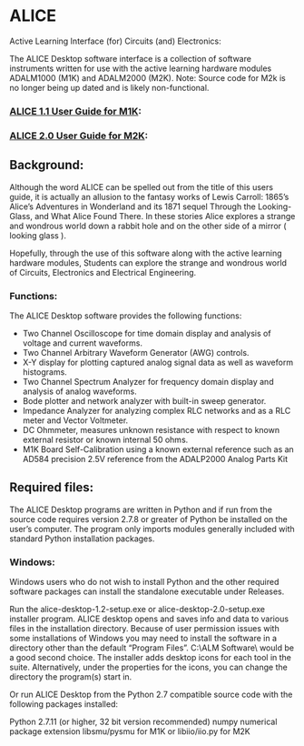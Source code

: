 # ALICE

Active Learning Interface (for) Circuits (and) Electronics:

The ALICE Desktop software interface is a collection of software instruments written for use with the active learning hardware modules ADALM1000 (M1K) and ADALM2000 (M2K). Note: Source code for M2k is no longer being up dated and is likely non-functional.
### [ALICE 1.1 User Guide for M1K]:
### [ALICE 2.0 User Guide for M2K]:
[ALICE 1.1 User Guide for M1K]:https://wiki.analog.com/university/tools/m1k/alice/desk-top-users-guide
[ALICE 2.0 User Guide for M2K]:https://wiki.analog.com/university/tools/m2k/alice/users-guide-m2k

## Background:

Although the word ALICE can be spelled out from the title of this users guide, it is actually an allusion to 
the fantasy works of Lewis Carroll: 1865’s Alice’s Adventures in Wonderland and its 1871 sequel Through the 
Looking-Glass, and What Alice Found There. In these stories Alice explores a strange and wondrous world down 
a rabbit hole and on the other side of a mirror ( looking glass ).

Hopefully, through the use of this software along with the active learning hardware modules, Students 
can explore the strange and wondrous world of Circuits, Electronics and Electrical Engineering.

### Functions:

The ALICE Desktop software provides the following functions:

- Two Channel Oscilloscope for time domain display and analysis of voltage and current waveforms.
- Two Channel Arbitrary Waveform Generator (AWG) controls.
- X-Y display for plotting captured analog signal data as well as waveform histograms.
- Two Channel Spectrum Analyzer for frequency domain display and analysis of analog waveforms.
- Bode plotter and network analyzer with built-in sweep generator.
- Impedance Analyzer for analyzing complex RLC networks and as a RLC meter and Vector Voltmeter.
- DC Ohmmeter, measures unknown resistance with respect to known external resistor or known internal 50 ohms.
- M1K Board Self-Calibration using a known external reference such as an AD584 precision 2.5V reference from the ADALP2000 Analog Parts Kit

## Required files:

The ALICE Desktop programs are written in Python and if run from the source code requires version 2.7.8 or 
greater of Python be installed on the user’s computer. The program only imports modules generally included 
with standard Python installation packages.

### Windows:

Windows users who do not wish to install Python and the other required software packages can install the 
standalone executable under Releases.   

Run the alice-desktop-1.2-setup.exe or alice-desktop-2.0-setup.exe installer program. 
ALICE desktop opens and saves info and data to various files in the installation directory. Because of user 
permission issues with some installations of Windows you may need to install the software in a directory 
other than the default “Program Files”. C:\ALM Software\ would be a good second choice. The installer adds 
desktop icons for each tool in the suite. Alternatively, under the properties for the icons, you can change 
the directory the program(s) start in.

Or run ALICE Desktop from the Python 2.7 compatible source code with the following packages installed:

Python 2.7.11 (or higher, 32 bit version recommended)
numpy numerical package extension
libsmu/pysmu for M1K or libiio/iio.py for M2K
